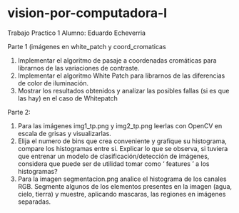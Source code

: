 # vision-por-computadora-I
Trabajo Practico 1
Alumno: Eduardo Echeverria

Parte 1 (imágenes en white_patch y coord_cromaticas
1. Implementar el algoritmo de pasaje a coordenadas cromáticas para librarnos de las variaciones de contraste.
2. Implementar el algoritmo White Patch para librarnos de las diferencias de color de iluminación.
3. Mostrar los resultados obtenidos y analizar las posibles fallas (si es que las hay) en el caso de Whitepatch

Parte 2:
1. Para las imágenes img1_tp.png y img2_tp.png leerlas con OpenCV en escala de grisas y visualizarlas.
2. Elija el numero de bins que crea conveniente y grafique su histograma, compare los histogramas entre si.
Explicar lo que se observa, si tuviera que entrenar un modelo de clasificación/detección de imágenes,
considera que puede ser de utilidad tomar como ‘ features ’ a los histogramas?
3. Para la imagen segmentacion.png analice el histograma de los canales RGB. Segmente algunos de los
elementos presentes en la imagen (agua, cielo, tierra) y muestre, aplicando mascaras, las regiones en imágenes
separadas.
